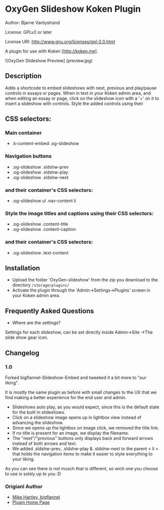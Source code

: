 # OxyGen Slideshow Koken Plugin

Author: Bjarne Varöystrand

License: GPLv2 or later

License URI: http://www.gnu.org/licenses/gpl-2.0.html

A plugin for use with Koken [http://koken.me].

![OxyGen Slideshow Preview] (preview.jpg)
## Description

Adds a shortcode to embed slideshows with next, previous and play/pause controls in essays or pages.
When in text in your Koken admin area, and when editing an essay or page, click on the slideshow icon with a '+' on it to insert a slideshow with controls. Style the added controls using their 

## CSS selectors:

### Main container
* .k-content-embed .og-slideshow

### Navigation buttons
* .og-slideshow .sldshw-prev
* .og-slideshow .sldshw-play
* .og-slideshow .sldshw-next

### and their container's CSS selectors:
* .og-slideshow ul .nav-content li

### Style the image titles and captions using their CSS selectors:
* .og-slideshow .content-title
* .og-slideshow .content-caption

### and their container's CSS selectors:
* .og-slideshow .text-content

## Installation
* Upload the folder 'OxyGen-slideshow' from the zip you download to the directory `/storage/plugins/`
* Activate the plugin through the 'Admin->Settings->Plugins' screen in your Koken admin area.

## Frequently Asked Questions
* Where are the settings?

Settings for each slideshow, can be set directly inside Admin->Site ->The slide show gear icon.

## Changelog

### 1.0
Forked bigflannel-Slideshow-Embed and tweeked it a bit more to "our liking".

It is mostly the same plugin as before with small changes to the UX that we find making a better experience for the end user and admin.

* Slideshows auto play, as you would expect, since this is the default state for the built in slideshows.
* Click on a slideshow image opens up in lightbox view instead of advancing the slideshow.
* Since we opens up the lightbox on image click, we removed the title link.
* If no title is present for an image, we display the filename.
* The "next"/"previous" buttons only displays back and forward arrows instead of both arrows and text.
* We added .sldshw-prev, .sldshw-play & .sldshw-next to the parent < li > that holds the navigation items to make it easier to style everything to your liking.

As you can see there is not musch that is different, so wich one you choose to use is solely up to you :D

### Origianl Author

* [Mike Hartley, bigflannel](http://bigflannel.com)
* [Plugin Home Page](https://github.com/bigflannel/bigflannel-Slideshow-Embed-Koken-Plugin)
